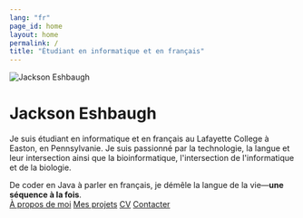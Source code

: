 ```yaml
---
lang: "fr"
page_id: home
layout: home
permalink: /
title: "Étudiant en informatique et en français"
---
```


<head><title>Jackson Eshbaugh</title></head>
<div class="center">
<div class="image-text">
        <img src="../images/jackson.jpg" alt="Jackson Eshbaugh">
        <div class="text">
            <div class="inner">
                <h1>Jackson Eshbaugh</h1>
                <p>Je suis étudiant en informatique et en français au Lafayette College à Easton, en Pennsylvanie. Je suis passionné par la technologie, la langue et leur intersection ainsi que la bioinformatique, l'intersection de l'informatique et de la biologie.
                </p>
            </div>
        </div>
    </div>
    <div class="pop">De coder en Java à parler en français, je démêle la langue de la vie—<b>une séquence à la fois</b>.
    </div>
    <div class="navigation-buttons">
        <a href="a-propos" class="button">À propos de moi</a>
        <a href="projets" class="button secondary">Mes projets</a>
        <a href="cv" class="button tertiary">CV</a>
        <a href="contact" class="button">Contacter</a>
    </div></div>